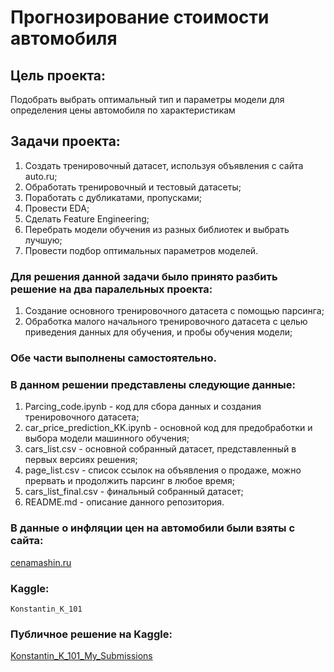 # Прогнозирование стоимости автомобиля

## Цель проекта:
Подобрать выбрать оптимальный тип и параметры модели для определения цены автомобиля по характеристикам

## Задачи проекта:
1. Создать тренировочный датасет, используя объявления с сайта auto.ru;
2. Обработать тренировочный и тестовый датасеты;
3. Поработать с дубликатами, пропусками;
4. Провести EDA;
5. Сделать Feature Engineering;
6. Перебрать модели обучения из разных библиотек и выбрать лучшую;
7. Провести подбор оптимальных параметров моделей.

### Для решения данной задачи было принято разбить решение на два паралельных проекта:
1. Создание основного тренировочного датасета с помощью парсинга;
2. Обработка малого начального тренировочного датасета с целью приведения данных для обучения, и пробы обучения модели;

### Обе части выполнены самостоятельно.

### В данном решении представлены следующие данные:
1. Parcing_code.ipynb - код для сбора данных и создания тренировочного датасета;
2. car_price_prediction_KK.ipynb - основной код для предобработки и выбора модели машинного обучения;
3. cars_list.csv - основной собранный датасет, представленный в первых версиях решения;
4. page_list.csv - список ссылок на объявления о продаже, можно прервать и продолжить парсинг в любое время;
5. cars_list_final.csv - финальный собранный датасет;
6. README.md - описание данного репозитория.

### В данные о инфляции цен на автомобили были взяты с сайта:
[cenamashin.ru](https://cenamashin.ru/statistika/moskva/avg_price?seg=1)

### Kaggle:
	Konstantin_K_101
  
### Публичное решение на Kaggle:
[Konstantin_K_101_My_Submissions](https://www.kaggle.com/konstantink101/car-price-prediction-kk)
